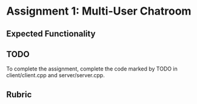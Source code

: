 # Assignment 1: Multi-User Chatroom

## Expected Functionality

## TODO

To complete the assignment, complete the code marked by TODO in client/client.cpp and server/server.cpp.

## Rubric
